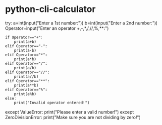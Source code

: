 # python-cli-calculator

try:
    a=int(input("Enter a 1st number:"))
    b=int(input("Enter a 2nd number:"))
    Operator=input("Enter an operator +,-,*,/,//,%,**:")
    
    if Operator=="+":
        print(a+b)
    elif Operator=="-":
        print(a-b)
    elif Operator=="*":
        print(a*b)
    elif Operator=="/":
        print(a/b)
    elif Operator=="//":
        print(a//b)
    elif Operator=="**":
        print(a**b)
    elif Operator=="%":
        print(a%b)
    else:
        print("Invalid operator entered!")
except ValueError:
    print("Please enter a valid number!")
except ZeroDivisionError:
    print("Make sure you are not dividing by zero!")
